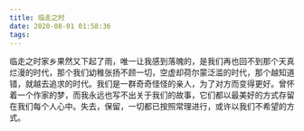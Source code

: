 ```yaml
---
title: 临走之时
date: 2020-08-01 01:58:36
tags:
---
```

临走之时家乡果然又下起了雨，唯一让我感到落魄的，是我们再也回不到那个天真烂漫的时代，那个我们幼稚张扬不顾一切，空虚却荷尔蒙泛滥的时代，那个越知道错，就越去追求的时代。我们是一群奇奇怪怪的亲人，为了对方而变得更好。曾怀着一个作家的梦，而我永远也写不出关于我们的故事，它们都以最美好的方式存留在我们每个人心中。失去，保留，一切都已按照常理进行，或许以我们不希望的方式。